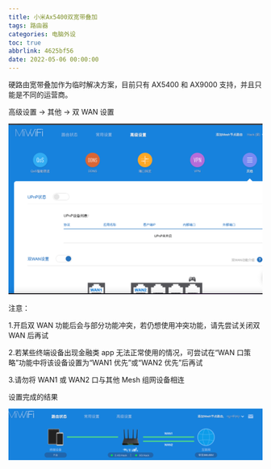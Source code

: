 ```yaml
---
title: 小米Ax5400双宽带叠加
tags: 路由器
categories: 电脑外设
toc: true
abbrlink: 4625bf56
date: 2022-05-06 00:00:00
---
```


硬路由宽带叠加作为临时解决方案，目前只有 AX5400 和 AX9000 支持，并且只能是不同的运营商。

高级设置 -> 其他 -> 双 WAN 设置<!--more-->

![双WAN](https://raw.githubusercontent.com/Xu-Hardy/image-host/master/20230124150814.png)

注意：

1.开启双 WAN 功能后会与部分功能冲突，若仍想使用冲突功能，请先尝试关闭双 WAN 后再试

2.若某些终端设备出现金融类 app 无法正常使用的情况，可尝试在“WAN 口策略”功能中将该设备设置为“WAN1 优先”或“WAN2 优先”后再试

3.请勿将 WAN1 或 WAN2 口与其他 Mesh 组网设备相连

设置完成的结果

![效果图](https://raw.githubusercontent.com/Xu-Hardy/image-host/master/20230124150839.png)
